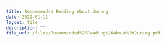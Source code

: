 ```yaml
---
title: Recommended Reading About Jurong
date: 2022-01-12
layout: file
description: ""
file_url: /files/Recommended%20Reading%20About%20Jurong.pdf
---
```

